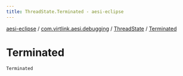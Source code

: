 ```yaml
---
title: ThreadState.Terminated - aesi-eclipse
---
```


[aesi-eclipse](../../index.html) / [com.virtlink.aesi.debugging](../index.html) / [ThreadState](index.html) / [Terminated](.)

# Terminated

`Terminated`